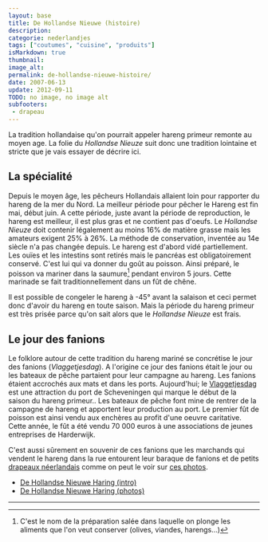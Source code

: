 ```yaml
---
layout: base
title: De Hollandse Nieuwe (histoire)
description: 
categorie: nederlandjes
tags: ["coutumes", "cuisine", "produits"]
isMarkdown: true
thumbnail: 
image_alt: 
permalink: de-hollandse-nieuwe-histoire/
date: 2007-06-13
update: 2012-09-11
TODO: no image, no image alt
subfooters:
 - drapeau
---
```




La tradition hollandaise qu'on pourrait appeler hareng primeur remonte au moyen age. La folie du *Hollandse Nieuze* suit donc une tradition lointaine et stricte que je vais essayer de décrire ici.

<!--excerpt-->

## La spécialité

Depuis le moyen âge, les pêcheurs Hollandais allaient loin pour rapporter du hareng de la mer du Nord. La meilleur période pour pêcher le Hareng est fin mai, début juin. A cette période, juste avant la période de reproduction, le hareng est meilleur, il est plus gras et ne contient pas d'oeufs. Le *Hollandse Nieuze* doit contenir légalement au moins 16% de matière grasse mais les amateurs exigent 25% à 26%. La méthode de conservation, inventée au 14e siècle n'a pas changée depuis. Le hareng est d'abord vidé partiellement. Les ouïes et les intestins sont retirés mais le pancréas est obligatoirement conservé. C'est lui qui va donner du goût au poisson. Ainsi préparé, le poisson va mariner dans la saumure[^1] pendant environ 5 jours. Cette marinade se fait traditionnellement dans un fût de chêne.

Il est possible de congeler le hareng à -45° avant la salaison et ceci permet donc d'avoir du hareng en toute saison. Mais la période du hareng primeur est très prisée parce qu'on sait alors que le *Hollandse Nieuze* est frais.

## Le jour des fanions

Le folklore autour de cette tradition du hareng mariné se concrétise le jour des fanions (*Vlaggetjesdag*). A l'origine ce jour des fanions était le jour ou les bateaux de pêche partaient pour leur campagne au hareng. Les fanions étaient accrochés aux mats et dans les ports. Aujourd'hui; le [Vlaggetjesdag](http://www.vlaggetjesdag.com/) est une attraction du port de Scheveningen qui marque le début de la saison du hareng primeur.. Les bateaux de pêche font mine de rentrer de la campagne de hareng et apportent leur production au port. Le premier fût de poisson est ainsi vendu aux enchères au profit d'une oeuvre caritative. Cette année, le fût a été vendu 70 000 euros à une associations de jeunes entreprises de Harderwijk.

C'est aussi sûrement en souvenir de ces fanions que les marchands qui vendent le hareng dans la rue entourent leur baraque de fanions et de petits [drapeaux néerlandais](/le-prinsenvlag-aux-fenetres) comme on peut le voir sur [ces photos](/hollandse-nieuwe-haring-photos).


* [De Hollandse Nieuwe Haring (intro)](/de-hollandse-nieuwe-haring)
* [De Hollandse Nieuwe Haring (photos)](/hollandse-nieuwe-haring-photos)

---
[^1]: C'est le nom de la préparation salée dans laquelle on plonge les aliments que l'on veut conserver (olives, viandes, harengs...)
